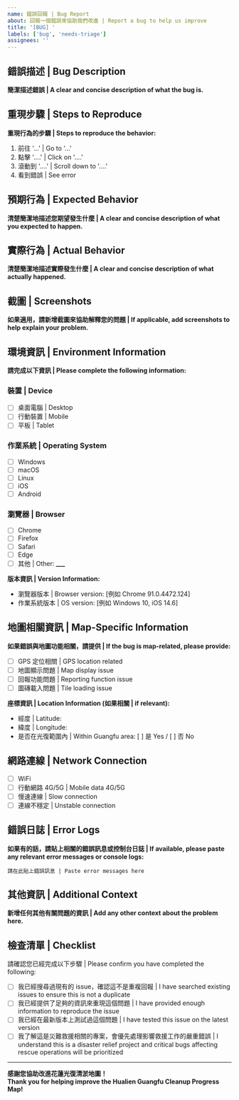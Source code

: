 ```yaml
---
name: 錯誤回報 | Bug Report
about: 回報一個錯誤來協助我們改進 | Report a bug to help us improve
title: '[BUG] '
labels: ['bug', 'needs-triage']
assignees: ''
---
```


## 錯誤描述 | Bug Description

**簡潔描述錯誤 | A clear and concise description of what the bug is.**

## 重現步驟 | Steps to Reproduce

**重現行為的步驟 | Steps to reproduce the behavior:**

1. 前往 '...' | Go to '...'
2. 點擊 '....' | Click on '....'
3. 滾動到 '....' | Scroll down to '....'
4. 看到錯誤 | See error

## 預期行為 | Expected Behavior

**清楚簡潔地描述您期望發生什麼 | A clear and concise description of what you expected to happen.**

## 實際行為 | Actual Behavior

**清楚簡潔地描述實際發生什麼 | A clear and concise description of what actually happened.**

## 截圖 | Screenshots

**如果適用，請新增截圖來協助解釋您的問題 | If applicable, add screenshots to help explain your problem.**

## 環境資訊 | Environment Information

**請完成以下資訊 | Please complete the following information:**

### 裝置 | Device

- [ ] 桌面電腦 | Desktop
- [ ] 行動裝置 | Mobile
- [ ] 平板 | Tablet

### 作業系統 | Operating System

- [ ] Windows
- [ ] macOS
- [ ] Linux
- [ ] iOS
- [ ] Android

### 瀏覽器 | Browser

- [ ] Chrome
- [ ] Firefox
- [ ] Safari
- [ ] Edge
- [ ] 其他 | Other: ****\_\_\_****

**版本資訊 | Version Information:**

- 瀏覽器版本 | Browser version: [例如 Chrome 91.0.4472.124]
- 作業系統版本 | OS version: [例如 Windows 10, iOS 14.6]

## 地圖相關資訊 | Map-Specific Information

**如果錯誤與地圖功能相關，請提供 | If the bug is map-related, please provide:**

- [ ] GPS 定位相關 | GPS location related
- [ ] 地圖顯示問題 | Map display issue
- [ ] 回報功能問題 | Reporting function issue
- [ ] 圖磚載入問題 | Tile loading issue

**座標資訊 | Location Information (如果相關 | if relevant):**

- 經度 | Latitude:
- 緯度 | Longitude:
- 是否在光復範圍內 | Within Guangfu area: [ ] 是 Yes / [ ] 否 No

## 網路連線 | Network Connection

- [ ] WiFi
- [ ] 行動網路 4G/5G | Mobile data 4G/5G
- [ ] 慢速連線 | Slow connection
- [ ] 連線不穩定 | Unstable connection

## 錯誤日誌 | Error Logs

**如果有的話，請貼上相關的錯誤訊息或控制台日誌 | If available, please paste any relevant error messages or console logs:**

```
請在此貼上錯誤訊息 | Paste error messages here
```

## 其他資訊 | Additional Context

**新增任何其他有關問題的資訊 | Add any other context about the problem here.**

## 檢查清單 | Checklist

請確認您已經完成以下步驟 | Please confirm you have completed the following:

- [ ] 我已經搜尋過現有的 issue，確認這不是重複回報 | I have searched existing issues to ensure this is not a duplicate
- [ ] 我已經提供了足夠的資訊來重現這個問題 | I have provided enough information to reproduce the issue
- [ ] 我已經在最新版本上測試過這個問題 | I have tested this issue on the latest version
- [ ] 我了解這是災難救援相關的專案，會優先處理影響救援工作的嚴重錯誤 | I understand this is a disaster relief project and critical bugs affecting rescue operations will be prioritized

---

**感謝您協助改進花蓮光復清淤地圖！**  
**Thank you for helping improve the Hualien Guangfu Cleanup Progress Map!**
